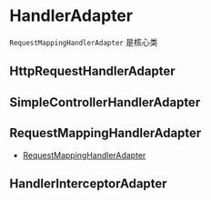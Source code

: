 # HandlerAdapter

`RequestMappingHandlerAdapter` 是核心类

## HttpRequestHandlerAdapter

## SimpleControllerHandlerAdapter

## RequestMappingHandlerAdapter

- [RequestMappingHandlerAdapter](spring-web-request-mapping-handler-adapter.md)

## HandlerInterceptorAdapter
